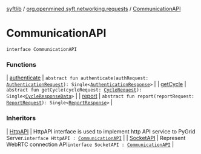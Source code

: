 [syftlib](../../index.md) / [org.openmined.syft.networking.requests](../index.md) / [CommunicationAPI](./index.md)

# CommunicationAPI

`interface CommunicationAPI`

### Functions

| [authenticate](authenticate.md) | `abstract fun authenticate(authRequest: `[`AuthenticationRequest`](../../org.openmined.syft.networking.datamodels.syft/-authentication-request/index.md)`): Single<`[`AuthenticationResponse`](../../org.openmined.syft.networking.datamodels.syft/-authentication-response/index.md)`>` |
| [getCycle](get-cycle.md) | `abstract fun getCycle(cycleRequest: `[`CycleRequest`](../../org.openmined.syft.networking.datamodels.syft/-cycle-request/index.md)`): Single<`[`CycleResponseData`](../../org.openmined.syft.networking.datamodels.syft/-cycle-response-data/index.md)`>` |
| [report](report.md) | `abstract fun report(reportRequest: `[`ReportRequest`](../../org.openmined.syft.networking.datamodels.syft/-report-request/index.md)`): Single<`[`ReportResponse`](../../org.openmined.syft.networking.datamodels.syft/-report-response/index.md)`>` |

### Inheritors

| [HttpAPI](../-http-a-p-i/index.md) | HttpAPI interface is used to implement http API service to PyGrid Server.`interface HttpAPI : `[`CommunicationAPI`](./index.md) |
| [SocketAPI](../-socket-a-p-i/index.md) | Represent WebRTC connection API`interface SocketAPI : `[`CommunicationAPI`](./index.md) |

